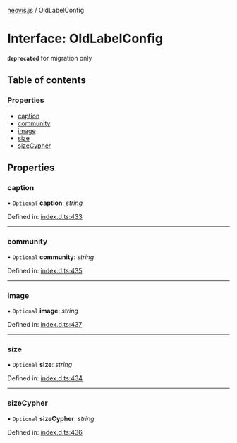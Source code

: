 [neovis.js](../README.md) / OldLabelConfig

# Interface: OldLabelConfig

**`deprecated`** for migration only

## Table of contents

### Properties

- [caption](oldlabelconfig.md#caption)
- [community](oldlabelconfig.md#community)
- [image](oldlabelconfig.md#image)
- [size](oldlabelconfig.md#size)
- [sizeCypher](oldlabelconfig.md#sizecypher)

## Properties

### caption

• `Optional` **caption**: *string*

Defined in: [index.d.ts:433](https://github.com/thebestnom/neovis.js/blob/ed1c244/index.d.ts#L433)

___

### community

• `Optional` **community**: *string*

Defined in: [index.d.ts:435](https://github.com/thebestnom/neovis.js/blob/ed1c244/index.d.ts#L435)

___

### image

• `Optional` **image**: *string*

Defined in: [index.d.ts:437](https://github.com/thebestnom/neovis.js/blob/ed1c244/index.d.ts#L437)

___

### size

• `Optional` **size**: *string*

Defined in: [index.d.ts:434](https://github.com/thebestnom/neovis.js/blob/ed1c244/index.d.ts#L434)

___

### sizeCypher

• `Optional` **sizeCypher**: *string*

Defined in: [index.d.ts:436](https://github.com/thebestnom/neovis.js/blob/ed1c244/index.d.ts#L436)
